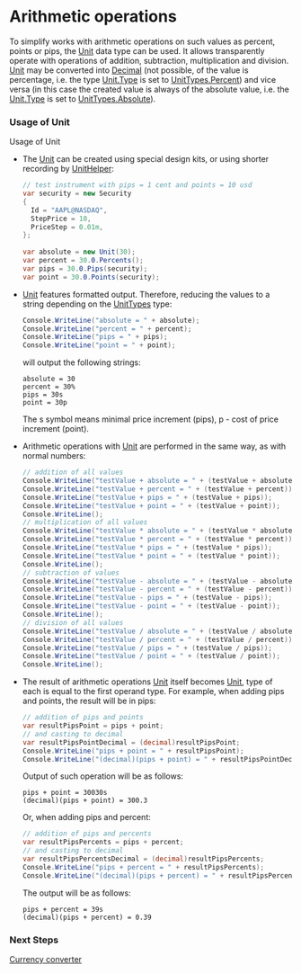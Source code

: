 # Arithmetic operations

To simplify works with arithmetic operations on such values as percent, points or pips, the [Unit](xref:StockSharp.Messages.Unit) data type can be used. It allows transparently operate with operations of addition, subtraction, multiplication and division. [Unit](xref:StockSharp.Messages.Unit) may be converted into [Decimal](xref:System.Decimal) (not possible, of the value is percentage, i.e. the type [Unit.Type](xref:StockSharp.Messages.Unit.Type) is set to [UnitTypes.Percent](xref:StockSharp.Messages.UnitTypes.Percent)) and vice versa (in this case the created value is always of the absolute value, i.e. the [Unit.Type](xref:StockSharp.Messages.Unit.Type) is set to [UnitTypes.Absolute](xref:StockSharp.Messages.UnitTypes.Absolute)). 

### Usage of Unit

Usage of Unit

- The [Unit](xref:StockSharp.Messages.Unit) can be created using special design kits, or using shorter recording by [UnitHelper](xref:StockSharp.Messages.UnitHelper): 

  ```cs
  // test instrument with pips = 1 cent and points = 10 usd
  var security = new Security
  {
  	Id = "AAPL@NASDAQ",
  	StepPrice = 10,
  	PriceStep = 0.01m,
  };
  			
  var absolute = new Unit(30);
  var percent = 30.0.Percents();
  var pips = 30.0.Pips(security);
  var point = 30.0.Points(security);
  ```
- [Unit](xref:StockSharp.Messages.Unit) features formatted output. Therefore, reducing the values to a string depending on the [UnitTypes](xref:StockSharp.Messages.UnitTypes) type: 

  ```cs
  Console.WriteLine("absolute = " + absolute);
  Console.WriteLine("percent = " + percent);
  Console.WriteLine("pips = " + pips);
  Console.WriteLine("point = " + point);
  ```

  will output the following strings:

  ```none
  absolute = 30
  percent = 30%
  pips = 30s
  point = 30p
  ```

  The s symbol means minimal price increment (pips), p \- cost of price increment (point).
- Arithmetic operations with [Unit](xref:StockSharp.Messages.Unit) are performed in the same way, as with normal numbers: 

  ```cs
  // addition of all values
  Console.WriteLine("testValue + absolute = " + (testValue + absolute));
  Console.WriteLine("testValue + percent = " + (testValue + percent));
  Console.WriteLine("testValue + pips = " + (testValue + pips));
  Console.WriteLine("testValue + point = " + (testValue + point));
  Console.WriteLine();
  // multiplication of all values
  Console.WriteLine("testValue * absolute = " + (testValue * absolute));
  Console.WriteLine("testValue * percent = " + (testValue * percent));
  Console.WriteLine("testValue * pips = " + (testValue * pips));
  Console.WriteLine("testValue * point = " + (testValue * point));
  Console.WriteLine();
  // subtraction of values
  Console.WriteLine("testValue - absolute = " + (testValue - absolute));
  Console.WriteLine("testValue - percent = " + (testValue - percent));
  Console.WriteLine("testValue - pips = " + (testValue - pips));
  Console.WriteLine("testValue - point = " + (testValue - point));
  Console.WriteLine();
  // division of all values
  Console.WriteLine("testValue / absolute = " + (testValue / absolute));
  Console.WriteLine("testValue / percent = " + (testValue / percent));
  Console.WriteLine("testValue / pips = " + (testValue / pips));
  Console.WriteLine("testValue / point = " + (testValue / point));
  Console.WriteLine();
  ```
- The result of arithmetic operations [Unit](xref:StockSharp.Messages.Unit) itself becomes [Unit](xref:StockSharp.Messages.Unit), type of each is equal to the first operand type. For example, when adding pips and points, the result will be in pips: 

  ```cs
  // addition of pips and points
  var resultPipsPoint = pips + point;
  // and casting to decimal
  var resultPipsPointDecimal = (decimal)resultPipsPoint;
  Console.WriteLine("pips + point = " + resultPipsPoint);
  Console.WriteLine("(decimal)(pips + point) = " + resultPipsPointDecimal);
  ```

  Output of such operation will be as follows:

  ```none
  pips + point = 30030s
  (decimal)(pips + point) = 300.3
  ```

  Or, when adding pips and percent: 

  ```cs
  // addition of pips and percents
  var resultPipsPercents = pips + percent;
  // and casting to decimal
  var resultPipsPercentsDecimal = (decimal)resultPipsPercents;
  Console.WriteLine("pips + percent = " + resultPipsPercents);
  Console.WriteLine("(decimal)(pips + percent) = " + resultPipsPercentsDecimal);
  ```

  The output will be as follows:

  ```none
  pips + percent = 39s
  (decimal)(pips + percent) = 0.39
  ```

### Next Steps

[Currency converter](Currency.md)
